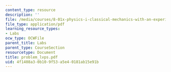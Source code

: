 ```yaml
---
content_type: resource
description: ''
file: /media/courses/8-01x-physics-i-classical-mechanics-with-an-experimental-focus-fall-2002/4f1408a30b109f53a5e40181ab15e91b_problem_lvps.pdf
file_type: application/pdf
learning_resource_types:
- Labs
ocw_type: OCWFile
parent_title: Labs
parent_type: CourseSection
resourcetype: Document
title: problem_lvps.pdf
uid: 4f1408a3-0b10-9f53-a5e4-0181ab15e91b
---
```


